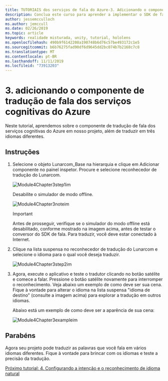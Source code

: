```yaml
---
title: TUTORIAIS dos serviços de fala do Azure-3. Adicionando o componente de tradução de fala dos serviços cognitivas do Azure
description: Conclua este curso para aprender a implementar o SDK de fala do Azure em um aplicativo de realidade misturada.
author: jessemcculloch
ms.author: jemccull
ms.date: 02/26/2019
ms.topic: article
keywords: realidade misturada, unity, tutorial, hololens
ms.openlocfilehash: 490b9f6142208a190748b6d76c57be493172c1e5
ms.sourcegitcommit: b6b76275fad90df6d9645dd2bc074b7b2168c7c8
ms.translationtype: MT
ms.contentlocale: pt-BR
ms.lasthandoff: 11/11/2019
ms.locfileid: "73913203"
---
```

# <a name="3-adding-the-azure-cognitive-services-speech-translation-component"></a>3. adicionando o componente de tradução de fala dos serviços cognitivas do Azure

Neste tutorial, aprendemos sobre o componente de tradução de fala dos serviços cognitivas do Azure em nosso projeto, além de traduzir em três idiomas diferentes.

## <a name="instructions"></a>Instruções

1. Selecione o objeto Lunarcom_Base na hierarquia e clique em Adicionar componente no painel inspetor. Procure e selecione reconhecedor de tradução do Lunarcom.

    ![Module4Chapter3step1im](images/module4chapter3step1im.PNG)

    Desabilite o simulador de modo offline.

    ![Module4Chapter3noteim](images/module4chapter3noteim.PNG)

    >[!IMPORTANT]
    >Antes de prosseguir, verifique se o simulador do modo offline está desabilitado, conforme mostrado na imagem acima, antes de testar o conversor do SDK de fala. Para traduzir, você deve estar conectado à Internet.

2. Clique na lista suspensa no reconhecedor de tradução do Lunarcom e selecione o idioma para o qual você deseja traduzir.

    ![Module4Chapter3step2im](images/module4chapter3step2im.PNG)

3. Agora, execute o aplicativo e teste o tradutor clicando no botão satélite e comece a falar. Pressione o botão satélite novamente para interromper o reconhecimento. Veja abaixo um exemplo de como deve ser sua cena. Fique à vontade para alterar o idioma na lista suspensa "idioma de destino" (consulte a imagem acima) para explorar a tradução em outros idiomas.

    Abaixo está um exemplo de como deve ser a aparência de sua cena:

    ![Module4Chapter3exampleim](images/module4chapter3exampleim.PNG)

## <a name="congratulations"></a>Parabéns

Agora seu projeto pode traduzir as palavras que você fala em vários idiomas diferentes. Fique à vontade para brincar com os idiomas e teste a precisão da tradução.

[Próximo tutorial: 4. Configurando a intenção e o reconhecimento de idioma natural](mrlearning-speechSDK-ch4.md)
